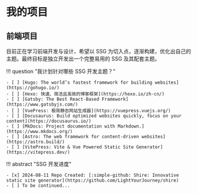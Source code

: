 # 我的项目

## 前端项目

目前正在学习前端开发与设计，希望以 SSG 为切入点，逐渐构建，优化出自己的主题。最终目标是独立开发出一个完整易用的 SSG 及其配套主题。

!!! question "我计划针对哪些 SSG 开发主题？"

    - [ ] [Hugo: The world’s fastest framework for building websites](https://gohugo.io/)
    - [ ] [Hexo: 快速、简洁且高效的博客框架](https://hexo.io/zh-cn/)
    - [ ] [Gatsby: The Best React-Based Framework](https://www.gatsbyjs.com/)
    - [ ] [VuePress: 极简静态网站生成器](https://vuepress.vuejs.org/)
    - [ ] [Docusaurus: Build optimized websites quickly, focus on your content](https://docusaurus.io/)
    - [ ] [MkDocs: Project documentation with Markdown.](https://www.mkdocs.org/)
    - [ ] [Astro: The web framework for content-driven websites](https://astro.build/)
    - [ ] [VitePress: Vite & Vue Powered Static Site Generator](https://vitepress.dev/)

!!! abstract "SSG 开发进度"

    - [x] 2024-08-11 Repo Created: [:simple-github: Shire: Innovative static site generator](https://github.com/LightYourJourney/shire)
    - [ ] To be continued...